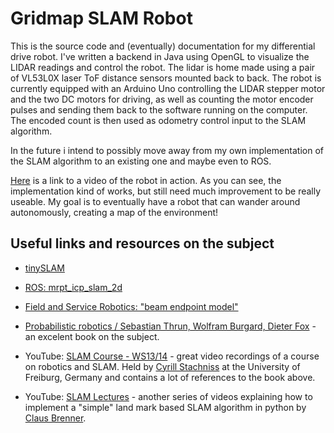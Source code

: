 # Gridmap SLAM Robot

This is the source code and (eventually) documentation for my differential drive robot. I've written a backend in Java using OpenGL to visualize the LIDAR readings and control the robot. The lidar is home made using a pair of VL53L0X laser ToF distance sensors mounted back to back. The robot is currently equipped with an Arduino Uno controlling the LIDAR stepper motor and the two DC motors for driving, as well as counting the motor encoder pulses and sending them back to the software running on the computer. The encoded count is then used as odometry control input to the SLAM algorithm.

In the future i intend to possibly move away from my own implementation of the SLAM algorithm to an existing one and maybe even to ROS.

[Here](https://photos.app.goo.gl/9LCzzc31TMR4rb7r5) is a link to a video of the robot in action. As you can see, the implementation kind of works, but still need much improvement to be really useable. My goal is to eventually have a robot that can wander around autonomously, creating a map of the environment!

## Useful links and resources on the subject

* [tinySLAM](https://openslam-org.github.io/tinyslam.html)

* [ROS: mrpt_icp_slam_2d](http://wiki.ros.org/mrpt_icp_slam_2d)

* [Field and Service Robotics: "beam endpoint model"](https://books.google.se/books?id=G09sCQAAQBAJ&pg=PA107&hl=sv&source=gbs_selected_pages&cad=3#v=onepage&q=beam%20endpoint%20model&f=false)

* [Probabilistic robotics / Sebastian Thrun, Wolfram Burgard, Dieter Fox]() - an excelent book on the subject.

* YouTube: [SLAM Course - WS13/14](https://www.youtube.com/playlist?list=PLgnQpQtFTOGQrZ4O5QzbIHgl3b1JHimN_) - great video recordings of a course on robotics and SLAM. Held by [Cyrill Stachniss](https://www.youtube.com/channel/UCi1TC2fLRvgBQNe-T4dp8Eg) at the University of Freiburg, Germany and contains a lot of references to the book above.

* YouTube: [SLAM Lectures](https://www.youtube.com/playlist?list=PLpUPoM7Rgzi_7YWn14Va2FODh7LzADBSm) - another series of videos explaining how to implement a "simple" land mark based SLAM algorithm in python by [Claus Brenner](https://www.youtube.com/channel/UCQoNsqW4v8uvrpWxnIabStg).